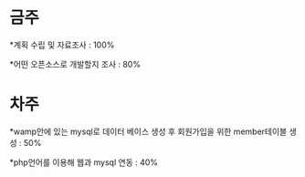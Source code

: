 # 금주
*계획 수립 및 자료조사 : 100%

*어떤 오픈소스로 개발할지 조사 : 80%

# 차주
*wamp안에 있는 mysql로 데이터 베이스 생성 후 회원가입을 위한 member테이블 생성 : 50%

*php언어를 이용해 웹과 mysql 연동 : 40%
